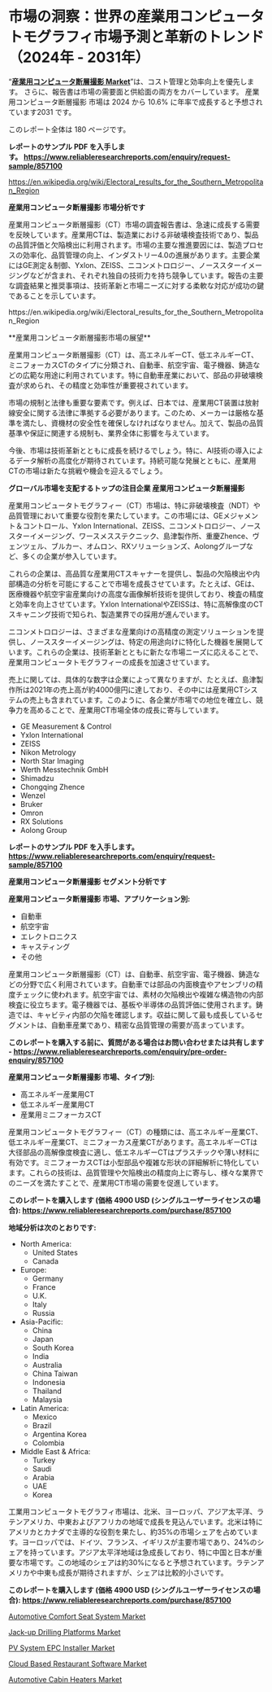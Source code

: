 <p><h1>市場の洞察：世界の産業用コンピュータトモグラフィ市場予測と革新のトレンド（2024年 - 2031年）</h1></p><p>&ldquo;<strong><a href="https://www.reliableresearchreports.com/industrial-computed-tomography-r857100?utm_campaign=110&utm_medium=9&utm_source=Github&utm_content=ia&utm_term=08102024&utm_id=industrial-computed-tomography">産業用コンピュータ断層撮影 Market</a></strong>&rdquo;は、コスト管理と効率向上を優先します。 さらに、報告書は市場の需要面と供給面の両方をカバーしています。 産業用コンピュータ断層撮影 市場は 2024 から 10.6% に年率で成長すると予想されています2031 です。</p>
<p>このレポート全体は 180 ページです。</p>
<p><strong>レポートのサンプル PDF を入手します。&nbsp;<a href="https://www.reliableresearchreports.com/enquiry/request-sample/857100?utm_campaign=110&utm_medium=9&utm_source=Github&utm_content=ia&utm_term=08102024&utm_id=industrial-computed-tomography">https://www.reliableresearchreports.com/enquiry/request-sample/857100</a></strong></p>
<p><a href="https://en.wikipedia.org/wiki/Electoral_results_for_the_Southern_Metropolitan_Region?utm_campaign=110&utm_medium=9&utm_source=Github&utm_content=ia&utm_term=08102024&utm_id=industrial-computed-tomography">https://en.wikipedia.org/wiki/Electoral_results_for_the_Southern_Metropolitan_Region</a></p>
<p><strong>産業用コンピュータ断層撮影 市場分析です</strong></p>
<p><p>産業用コンピュータ断層撮影（CT）市場の調査報告書は、急速に成長する需要を反映しています。産業用CTは、製造業における非破壊検査技術であり、製品の品質評価と欠陥検出に利用されます。市場の主要な推進要因には、製造プロセスの効率化、品質管理の向上、インダストリー4.0の進展があります。主要企業にはGE測定＆制御、Yxlon、ZEISS、ニコンメトロロジー、ノーススターイメージングなどが含まれ、それぞれ独自の技術力を持ち競争しています。報告の主要な調査結果と推奨事項は、技術革新と市場ニーズに対する柔軟な対応が成功の鍵であることを示しています。</p></p>
<p>https://en.wikipedia.org/wiki/Electoral_results_for_the_Southern_Metropolitan_Region</p>
<p><p>**産業用コンピュータ断層撮影市場の展望**</p><p>産業用コンピュータ断層撮影（CT）は、高エネルギーCT、低エネルギーCT、ミニフォーカスCTのタイプに分類され、自動車、航空宇宙、電子機器、鋳造などの広範な用途に利用されています。特に自動車産業において、部品の非破壊検査が求められ、その精度と効率性が重要視されています。</p><p>市場の規制と法律も重要な要素です。例えば、日本では、産業用CT装置は放射線安全に関する法律に準拠する必要があります。このため、メーカーは厳格な基準を満たし、資機材の安全性を確保しなければなりません。加えて、製品の品質基準や保証に関連する規制も、業界全体に影響を与えています。</p><p>今後、市場は技術革新とともに成長を続けるでしょう。特に、AI技術の導入によるデータ解析の高度化が期待されています。持続可能な発展とともに、産業用CTの市場は新たな挑戦や機会を迎えるでしょう。</p></p>
<p><strong>グローバル市場を支配するトップの注目企業 産業用コンピュータ断層撮影</strong></p>
<p><p>産業用コンピュータトモグラフィー（CT）市場は、特に非破壊検査（NDT）や品質管理において重要な役割を果たしています。この市場には、GEメジャメント＆コントロール、Yxlon International、ZEISS、ニコンメトロロジー、ノーススターイメージング、ワースメスステクニック、島津製作所、重慶Zhence、ヴェンツェル、ブルカー、オムロン、RXソリューションズ、Aolongグループなど、多くの企業が参入しています。</p><p>これらの企業は、高品質な産業用CTスキャナーを提供し、製品の欠陥検出や内部構造の分析を可能にすることで市場を成長させています。たとえば、GEは、医療機器や航空宇宙産業向けの高度な画像解析技術を提供しており、検査の精度と効率を向上させています。Yxlon InternationalやZEISSは、特に高解像度のCTスキャニング技術で知られ、製造業界での採用が進んでいます。</p><p>ニコンメトロロジーは、さまざまな産業向けの高精度の測定ソリューションを提供し、ノーススターイメージングは、特定の用途向けに特化した機器を展開しています。これらの企業は、技術革新とともに新たな市場ニーズに応えることで、産業用コンピュータトモグラフィーの成長を加速させています。</p><p>売上に関しては、具体的な数字は企業によって異なりますが、たとえば、島津製作所は2021年の売上高が約4000億円に達しており、その中には産業用CTシステムの売上も含まれています。このように、各企業が市場での地位を確立し、競争力を高めることで、産業用CT市場全体の成長に寄与しています。</p></p>
<p><ul><li>GE Measurement & Control</li><li>Yxlon International</li><li>ZEISS</li><li>Nikon Metrology</li><li>North Star Imaging</li><li>Werth Messtechnik GmbH</li><li>Shimadzu</li><li>Chongqing Zhence</li><li>Wenzel</li><li>Bruker</li><li>Omron</li><li>RX Solutions</li><li>Aolong Group</li></ul></p>
<p><strong>レポートのサンプル PDF を入手します。 <a href="https://www.reliableresearchreports.com/enquiry/request-sample/857100?utm_campaign=110&utm_medium=9&utm_source=Github&utm_content=ia&utm_term=08102024&utm_id=industrial-computed-tomography">https://www.reliableresearchreports.com/enquiry/request-sample/857100</a></strong></p>
<p><strong>産業用コンピュータ断層撮影 セグメント分析です</strong></p>
<p><strong>産業用コンピュータ断層撮影 市場、アプリケーション別:</strong></p>
<p><ul><li>自動車</li><li>航空宇宙</li><li>エレクトロニクス</li><li>キャスティング</li><li>その他</li></ul></p>
<p><p>産業用コンピュータ断層撮影（CT）は、自動車、航空宇宙、電子機器、鋳造などの分野で広く利用されています。自動車では部品の内面検査やアセンブリの精度チェックに使われます。航空宇宙では、素材の欠陥検出や複雑な構造物の内部検査に役立ちます。電子機器では、基板や半導体の品質評価に使用されます。鋳造では、キャビティ内部の欠陥を確認します。収益に関して最も成長しているセグメントは、自動車産業であり、精密な品質管理の需要が高まっています。</p></p>
<p><strong>このレポートを購入する前に、質問がある場合はお問い合わせまたは共有します - <a href="https://www.reliableresearchreports.com/enquiry/pre-order-enquiry/857100?utm_campaign=110&utm_medium=9&utm_source=Github&utm_content=ia&utm_term=08102024&utm_id=industrial-computed-tomography">https://www.reliableresearchreports.com/enquiry/pre-order-enquiry/857100</a></strong></p>
<p><strong>産業用コンピュータ断層撮影 市場、タイプ別:</strong></p>
<p><ul><li>高エネルギー産業用CT</li><li>低エネルギー産業用CT</li><li>産業用ミニフォーカスCT</li></ul></p>
<p><p>産業用コンピュータトモグラフィー（CT）の種類には、高エネルギー産業CT、低エネルギー産業CT、ミニフォーカス産業CTがあります。高エネルギーCTは大径部品の高解像度検査に適し、低エネルギーCTはプラスチックや薄い材料に有効です。ミニフォーカスCTは小型部品や複雑な形状の詳細解析に特化しています。これらの技術は、品質管理や欠陥検出の精度向上に寄与し、様々な業界でのニーズを満たすことで、産業用CT市場の需要を促進しています。</p></p>
<p><strong>このレポートを購入します (価格 4900 USD (シングルユーザーライセンスの場合): <a href="https://www.reliableresearchreports.com/purchase/857100?utm_campaign=110&utm_medium=9&utm_source=Github&utm_content=ia&utm_term=08102024&utm_id=industrial-computed-tomography">https://www.reliableresearchreports.com/purchase/857100</a></strong></p>
<p><strong>地域分析は次のとおりです:</strong></p>
<p><ul>
    <li>
        North America:
        <ul>
            <li>United States</li>
            <li>Canada</li>
        </ul>
    </li>
    <li>
        Europe:
        <ul>
            <li>Germany</li>
            <li>France</li>
            <li>U.K.</li>
            <li>Italy</li>
            <li>Russia</li>
        </ul>
    </li>
    <li>
        Asia-Pacific:
        <ul>
            <li>China</li>
            <li>Japan</li>
            <li>South Korea</li>
            <li>India</li>
            <li>Australia</li>
            <li>China Taiwan</li>
            <li>Indonesia</li>
            <li>Thailand</li>
            <li>Malaysia</li>
        </ul>
    </li>
    <li>
        Latin America:
        <ul>
            <li>Mexico</li>
            <li>Brazil</li>
            <li>Argentina Korea</li>
            <li>Colombia</li>
        </ul>
    </li>
    <li>
        Middle East & Africa:
        <ul>
            <li>Turkey</li>
            <li>Saudi</li>
            <li>Arabia</li>
            <li>UAE</li>
            <li>Korea</li>
        </ul>
    </li>
    </ul></p>
<p><p>工業用コンピュータトモグラフィ市場は、北米、ヨーロッパ、アジア太平洋、ラテンアメリカ、中東およびアフリカの地域で成長を見込んでいます。北米は特にアメリカとカナダで主導的な役割を果たし、約35%の市場シェアを占めています。ヨーロッパでは、ドイツ、フランス、イギリスが主要市場であり、24%のシェアを持っています。アジア太平洋地域は急成長しており、特に中国と日本が重要な市場です。この地域のシェアは約30%になると予想されています。ラテンアメリカや中東も成長が期待されますが、シェアは比較的小さいです。</p></p>
<p><strong>このレポートを購入します (価格 4900 USD (シングルユーザーライセンスの場合): <a href="https://www.reliableresearchreports.com/purchase/857100?utm_campaign=110&utm_medium=9&utm_source=Github&utm_content=ia&utm_term=08102024&utm_id=industrial-computed-tomography">https://www.reliableresearchreports.com/purchase/857100</a></strong></p>
<p><p><a href="https://github.com/NarcisoFerry/Market-Research-Report-List-1/blob/main/automotive-comfort-seat-system-market.md?utm_campaign=110&utm_medium=9&utm_source=Github&utm_content=ia&utm_term=08102024&utm_id=industrial-computed-tomography">Automotive Comfort Seat System Market</a></p><p><a href="https://issuu.com/reportprime-2/docs/jack-up-drilling-platforms-market-s_bd45a590118f08?utm_campaign=110&utm_medium=9&utm_source=Github&utm_content=ia&utm_term=08102024&utm_id=industrial-computed-tomography">Jack-up Drilling Platforms Market</a></p><p><a href="https://issuu.com/reportprime-2/docs/pv-system-epc-installer-market-size_7dd1ac2e3052a6?utm_campaign=110&utm_medium=9&utm_source=Github&utm_content=ia&utm_term=08102024&utm_id=industrial-computed-tomography">PV System EPC Installer Market</a></p><p><a href="https://www.linkedin.com/pulse/cloud-based-restaurant-software-market-trends-growth-outlook-fhcbf?utm_campaign=110&utm_medium=9&utm_source=Github&utm_content=ia&utm_term=08102024&utm_id=industrial-computed-tomography">Cloud Based Restaurant Software Market</a></p><p><a href="https://github.com/FosterFahey91/Market-Research-Report-List-1/blob/main/automotive-cabin-heaters-market.md?utm_campaign=110&utm_medium=9&utm_source=Github&utm_content=ia&utm_term=08102024&utm_id=industrial-computed-tomography">Automotive Cabin Heaters Market</a></p></p>
